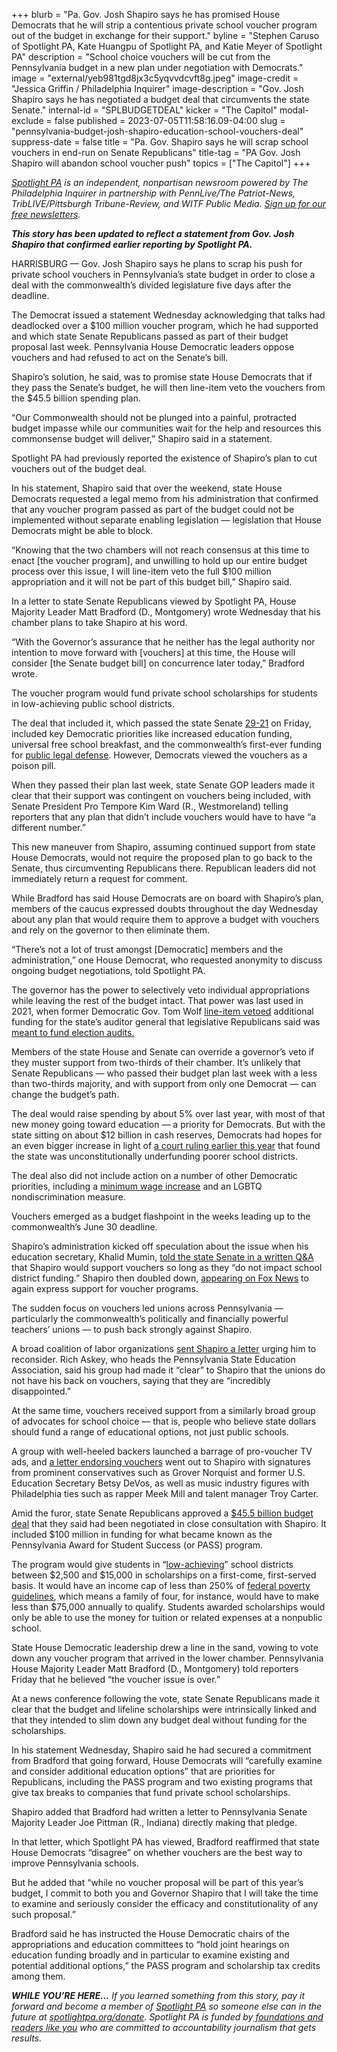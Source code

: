 +++
blurb = "Pa. Gov. Josh Shapiro says he has promised House Democrats that he will strip a contentious private school voucher program out of the budget in exchange for their support."
byline = "Stephen Caruso of Spotlight PA, Kate Huangpu of Spotlight PA, and Katie Meyer of Spotlight PA"
description = "School choice vouchers will be cut from the Pennsylvania budget in a new plan under negotiation with Democrats."
image = "external/yeb981tgd8jx3c5yqvvdcvft8g.jpeg"
image-credit = "Jessica Griffin / Philadelphia Inquirer"
image-description = "Gov. Josh Shapiro says he has negotiated a budget deal that circumvents the state Senate."
internal-id = "SPLBUDGETDEAL"
kicker = "The Capitol"
modal-exclude = false
published = 2023-07-05T11:58:16.09-04:00
slug = "pennsylvania-budget-josh-shapiro-education-school-vouchers-deal"
suppress-date = false
title = "Pa. Gov. Shapiro says he will scrap school vouchers in end-run on Senate Republicans"
title-tag = "PA Gov. Josh Shapiro will abandon school voucher push"
topics = ["The Capitol"]
+++

<a href="https://www.spotlightpa.org/"><em>Spotlight PA</em></a><em> is an independent, nonpartisan newsroom powered by The Philadelphia Inquirer in partnership with PennLive/The Patriot-News, TribLIVE/Pittsburgh Tribune-Review, and WITF Public Media. </em><a href="https://www.spotlightpa.org/newsletters"><em>Sign up for our free newsletters</em></a><em>.</em>

<strong><em>This story has been updated to reflect a statement from Gov. Josh Shapiro that confirmed earlier reporting by Spotlight PA.</em></strong>

HARRISBURG — Gov. Josh Shapiro says he plans to scrap his push for private school vouchers in Pennsylvania’s state budget in order to close a deal with the commonwealth’s divided legislature five days after the deadline.

The Democrat issued a statement Wednesday acknowledging that talks had deadlocked over a $100 million voucher program, which he had supported and which state Senate Republicans passed as part of their budget proposal last week. Pennsylvania House Democratic leaders oppose vouchers and had refused to act on the Senate’s bill.

Shapiro’s solution, he said, was to promise state House Democrats that if they pass the Senate’s budget, he will then line-item veto the vouchers from the $45.5 billion spending plan.

“Our Commonwealth should not be plunged into a painful, protracted budget impasse while our communities wait for the help and resources this commonsense budget will deliver,” Shapiro said in a statement.

<script src="https://www.spotlightpa.org/embed.js" async></script><div data-spl-embed-version="1" data-spl-src="https://www.spotlightpa.org/embeds/newsletter/"></div>

Spotlight PA had previously reported the existence of Shapiro’s plan to cut vouchers out of the budget deal.

In his statement, Shapiro said that over the weekend, state House Democrats requested a legal memo from his administration that confirmed that any voucher program passed as part of the budget could not be implemented without separate enabling legislation — legislation that House Democrats might be able to block.

“Knowing that the two chambers will not reach consensus at this time to enact \[the voucher program\], and unwilling to hold up our entire budget process over this issue, I will line-item veto the full $100 million appropriation and it will not be part of this budget bill,” Shapiro said.

In a letter to state Senate Republicans viewed by Spotlight PA, House Majority Leader Matt Bradford (D., Montgomery) wrote Wednesday that his chamber plans to take Shapiro at his word.

“With the Governor’s assurance that he neither has the legal authority nor intention to move forward with \[vouchers\] at this time, the House will consider \[the Senate budget bill\] on concurrence later today,” Bradford wrote.

The voucher program would fund private school scholarships for students in low-achieving public school districts.

The deal that included it, which passed the state Senate <a href="https://www.legis.state.pa.us/CFDOCS/Legis/RC/Public/rc_view_action2.cfm?sess_yr=2023&amp;sess_ind=0&amp;rc_body=S&amp;rc_nbr=213">29-21</a> on Friday, included key Democratic priorities like increased education funding, universal free school breakfast, and the commonwealth’s first-ever funding for <a href="https://www.spotlightpa.org/news/2023/04/pa-public-defense-gov-shapiro/">public legal defense</a>. However, Democrats viewed the vouchers as a poison pill.

When they passed their plan last week, state Senate GOP leaders made it clear that their support was contingent on vouchers being included, with Senate President Pro Tempore Kim Ward (R., Westmoreland) telling reporters that any plan that didn’t include vouchers would have to have “a different number.”

This new maneuver from Shapiro, assuming continued support from state House Democrats, would not require the proposed plan to go back to the Senate, thus circumventing Republicans there. Republican leaders did not immediately return a request for comment.

While Bradford has said House Democrats are on board with Shapiro’s plan, members of the caucus expressed doubts throughout the day Wednesday about any plan that would require them to approve a budget with vouchers and rely on the governor to then eliminate them.

“There’s not a lot of trust amongst \[Democratic\] members and the administration,” one House Democrat, who requested anonymity to discuss ongoing budget negotiations, told Spotlight PA.

The governor has the power to selectively veto individual appropriations while leaving the rest of the budget intact. That power was last used in 2021, when former Democratic Gov. Tom Wolf <a href="https://www.thecentersquare.com/pennsylvania/article_ab150b84-d9e8-11eb-a03b-03ca685c7e76.html">line-item vetoed</a> additional funding for the state’s auditor general that legislative Republicans said was <a href="https://www.penncapital-star.com/election-2020/gop-legislature-says-it-funded-election-audits-wolf-auditor-general-defoor-disagree/">meant to fund election audits.</a>

Members of the state House and Senate can override a governor’s veto if they muster support from two-thirds of their chamber. It’s unlikely that Senate Republicans — who passed their budget plan last week with a less than two-thirds majority, and with support from only one Democrat — can change the budget’s path.

The deal would raise spending by about 5% over last year, with most of that new money going toward education — a priority for Democrats. But with the state sitting on about $12 billion in cash reserves, Democrats had hopes for an even bigger increase in light of <a href="https://www.spotlightpa.org/news/2023/02/pa-public-school-funding-lawsuit-state-budget-billions/">a court ruling earlier this year</a> that found the state was unconstitutionally underfunding poorer school districts.

The deal also did not include action on a number of other Democratic priorities, including a <a href="https://www.spotlightpa.org/news/2023/06/pa-minimum-wage-raise-legislature/#:~:text=At%20the%20moment%2C%20Pennsylvania&#39;s%20wage,same%20as%20the%20federal%20minimum.">minimum wage increase</a> and an LGBTQ nondiscrimination measure.

Vouchers emerged as a budget flashpoint in the weeks leading up to the commonwealth’s June 30 deadline.

Shapiro’s administration kicked off speculation about the issue when his education secretary, Khalid Mumin, <a href="https://www.spotlightpa.org/news/2023/06/pa-private-school-voucher-legislature-josh-shapiro-jeff-yass/">told the state Senate in a written Q&amp;A</a> that Shapiro would support vouchers so long as they “do not impact school district funding.” Shapiro then doubled down, <a href="https://www.foxnews.com/video/6329975337112">appearing on Fox News</a> to again express support for voucher programs.

The sudden focus on vouchers led unions across Pennsylvania — particularly the commonwealth’s politically and financially powerful teachers’ unions — to push back strongly against Shapiro.

A broad coalition of labor organizations <a href="https://www.spotlightpa.org/news/2023/06/pa-private-school-voucher-legislature-josh-shapiro-jeff-yass/">sent Shapiro a letter</a> urging him to reconsider. Rich Askey, who heads the Pennsylvania State Education Association, said his group had made it “clear” to Shapiro that the unions do not have his back on vouchers, saying that they are “incredibly disappointed.”

At the same time, vouchers received support from a similarly broad group of advocates for school choice — that is, people who believe state dollars should fund a range of educational options, not just public schools.

A group with well-heeled backers launched a barrage of pro-voucher TV ads, and <a href="https://www.spotlightpa.org/news/2023/06/pa-senate-budget-private-school-voucher-pass-house-leaves/">a letter endorsing vouchers</a> went out to Shapiro with signatures from prominent conservatives such as Grover Norquist and former U.S. Education Secretary Betsy DeVos, as well as music industry figures with Philadelphia ties such as rapper Meek Mill and talent manager Troy Carter.

Amid the furor, state Senate Republicans approved a <a href="https://www.legis.state.pa.us/cfdocs/legis/PN/Public/btCheck.cfm?txtType=PDF&amp;sessYr=2023&amp;sessInd=0&amp;billBody=H&amp;billTyp=B&amp;billNbr=0479&amp;pn=1815">$45.5 billion budget deal</a> that they said had been negotiated in close consultation with Shapiro. It included $100 million in funding for what became known as the Pennsylvania Award for Student Success (or PASS) program.

The program would give students in “<a href="https://casetext.com/statute/pennsylvania-statutes/statutes-unconsolidated/title-24-ps-education/chapter-1-public-school-code-of-1949/article-xx-b-educational-tax-credits/section-20-2002-b-definitions">low-achieving</a>” school districts between $2,500 and $15,000 in scholarships on a first-come, first-served basis. It would have an income cap of less than 250% of <a href="https://aspe.hhs.gov/topics/poverty-economic-mobility/poverty-guidelines">federal poverty guidelines</a>, which means a family of four, for instance, would have to make less than $75,000 annually to qualify. Students awarded scholarships would only be able to use the money for tuition or related expenses at a nonpublic school.

State House Democratic leadership drew a line in the sand, vowing to vote down any voucher program that arrived in the lower chamber. Pennsylvania House Majority Leader Matt Bradford (D., Montgomery) told reporters Friday that he believed “the voucher issue is over.”

At a news conference following the vote, state Senate Republicans made it clear that the budget and lifeline scholarships were intrinsically linked and that they intended to slim down any budget deal without funding for the scholarships.

In his statement Wednesday, Shapiro said he had secured a commitment from Bradford that going forward, House Democrats will “carefully examine and consider additional education options” that are priorities for Republicans, including the PASS program and two existing programs that give tax breaks to companies that fund private school scholarships.

<script src="https://www.spotlightpa.org/embed.js" async></script><div data-spl-embed-version="1" data-spl-src="https://www.spotlightpa.org/embeds/donate/"></div>

Shapiro added that Bradford had written a letter to Pennsylvania Senate Majority Leader Joe Pittman (R., Indiana) directly making that pledge.

In that letter, which Spotlight PA has viewed, Bradford reaffirmed that state House Democrats “disagree” on whether vouchers are the best way to improve Pennsylvania schools.

But he added that “while no voucher proposal will be part of this year’s budget, I commit to both you and Governor Shapiro that I will take the time to examine and seriously consider the efficacy and constitutionality of any such proposal.”

Bradford said he has instructed the House Democratic chairs of the appropriations and education committees to “hold joint hearings on education funding broadly and in particular to examine existing and potential additional options,” the PASS program and scholarship tax credits among them. <br/>

<strong><em>WHILE YOU’RE HERE…</em></strong><em> If you learned something from this story, pay it forward and become a member of </em><a href="https://www.spotlightpa.org/"><em>Spotlight PA</em></a><em> so someone else can in the future at </em><a href="https://www.spotlightpa.org/donate/"><em>spotlightpa.org/donate</em></a><em>. Spotlight PA is funded by</em><a href="https://www.spotlightpa.org/support"><em> foundations and readers like you</em></a><em> who are committed to accountability journalism that gets results.</em>

